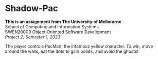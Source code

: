 # Shadow-Pac

**This is an assignment from The University of Melbourne**  
School of Computing and Information Systems  
SWEN20003 Object Oriented Software Development  
*Project 2, Semester 1, 2023*

The player controls PacMan, the infamous yellow character. To win, move around the walls, eat the dots to gain points, and avoid the ghosts!
